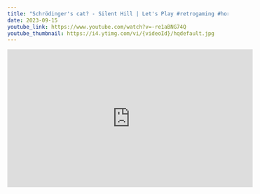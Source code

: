 ```yaml
---
title: "Schrödinger's cat? - Silent Hill | Let's Play #retrogaming #horrorgaming #short"
date: 2023-09-15
youtube_link: https://www.youtube.com/watch?v=-re1aBNG74Q
youtube_thumbnail: https://i4.ytimg.com/vi/{videoId}/hqdefault.jpg
---
```

<iframe width="560" height="315" src="https://www.youtube.com/embed/-re1aBNG74Q" title="Schrödinger's cat? - Silent Hill | Let's Play #retrogaming #horrorgaming #short" frameborder="0" allow="accelerometer; autoplay; clipboard-write; encrypted-media; gyroscope; picture-in-picture; web-share" allowfullscreen></iframe>
